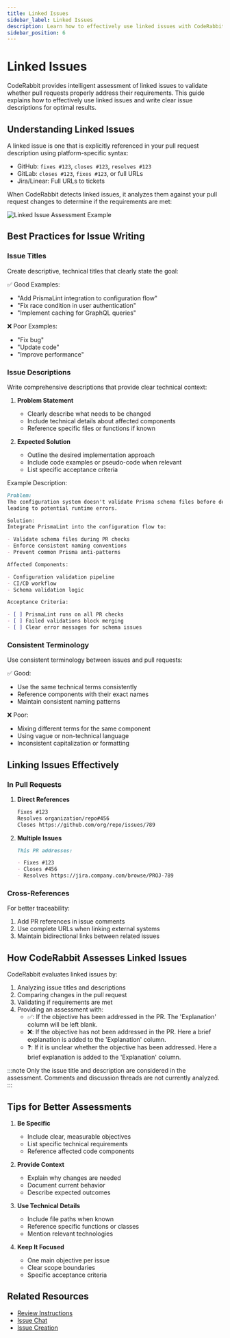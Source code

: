 ```yaml
---
title: Linked Issues
sidebar_label: Linked Issues
description: Learn how to effectively use linked issues with CodeRabbit for better pull request assessments
sidebar_position: 6
---
```


# Linked Issues

CodeRabbit provides intelligent assessment of linked issues to validate whether pull requests properly address their requirements. This guide explains how to effectively use linked issues and write clear issue descriptions for optimal results.

## Understanding Linked Issues

A linked issue is one that is explicitly referenced in your pull request description using platform-specific syntax:

- GitHub: `fixes #123`, `closes #123`, `resolves #123`
- GitLab: `closes #123`, `fixes #123`, or full URLs
- Jira/Linear: Full URLs to tickets

When CodeRabbit detects linked issues, it analyzes them against your pull request changes to determine if the requirements are met:

![Linked Issue Assessment Example](/img/guides/linked-issue.png)

## Best Practices for Issue Writing

### Issue Titles

Create descriptive, technical titles that clearly state the goal:

✅ Good Examples:

- "Add PrismaLint integration to configuration flow"
- "Fix race condition in user authentication"
- "Implement caching for GraphQL queries"

❌ Poor Examples:

- "Fix bug"
- "Update code"
- "Improve performance"

### Issue Descriptions

Write comprehensive descriptions that provide clear technical context:

1. **Problem Statement**

   - Clearly describe what needs to be changed
   - Include technical details about affected components
   - Reference specific files or functions if known

2. **Expected Solution**
   - Outline the desired implementation approach
   - Include code examples or pseudo-code when relevant
   - List specific acceptance criteria

Example Description:

```markdown
Problem:
The configuration system doesn't validate Prisma schema files before deployment,
leading to potential runtime errors.

Solution:
Integrate PrismaLint into the configuration flow to:

- Validate schema files during PR checks
- Enforce consistent naming conventions
- Prevent common Prisma anti-patterns

Affected Components:

- Configuration validation pipeline
- CI/CD workflow
- Schema validation logic

Acceptance Criteria:

- [ ] PrismaLint runs on all PR checks
- [ ] Failed validations block merging
- [ ] Clear error messages for schema issues
```

### Consistent Terminology

Use consistent terminology between issues and pull requests:

✅ Good:

- Use the same technical terms consistently
- Reference components with their exact names
- Maintain consistent naming patterns

❌ Poor:

- Mixing different terms for the same component
- Using vague or non-technical language
- Inconsistent capitalization or formatting

## Linking Issues Effectively

### In Pull Requests

1. **Direct References**

   ```markdown
   Fixes #123
   Resolves organization/repo#456
   Closes https://github.com/org/repo/issues/789
   ```

2. **Multiple Issues**

   ```markdown
   This PR addresses:

   - Fixes #123
   - Closes #456
   - Resolves https://jira.company.com/browse/PROJ-789
   ```

### Cross-References

For better traceability:

1. Add PR references in issue comments
2. Use complete URLs when linking external systems
3. Maintain bidirectional links between related issues

## How CodeRabbit Assesses Linked Issues

CodeRabbit evaluates linked issues by:

1. Analyzing issue titles and descriptions
2. Comparing changes in the pull request
3. Validating if requirements are met
4. Providing an assessment with:
   - ✅: If the objective has been addressed in the PR. The 'Explanation' column will be left blank.
   - ❌: If the objective has not been addressed in the PR. Here a brief explanation is added to the 'Explanation' column.
   - ❓: If it is unclear whether the objective has been addressed. Here a brief explanation is added to the 'Explanation' column.

:::note
Only the issue title and description are considered in the assessment. Comments and discussion threads are not currently analyzed.
:::

## Tips for Better Assessments

1. **Be Specific**

   - Include clear, measurable objectives
   - List specific technical requirements
   - Reference affected code components

2. **Provide Context**

   - Explain why changes are needed
   - Document current behavior
   - Describe expected outcomes

3. **Use Technical Details**

   - Include file paths when known
   - Reference specific functions or classes
   - Mention relevant technologies

4. **Keep It Focused**
   - One main objective per issue
   - Clear scope boundaries
   - Specific acceptance criteria

## Related Resources

- [Review Instructions](./review-instructions.md)
- [Issue Chat](./issue-chat.md)
- [Issue Creation](./issue-creation.md)
